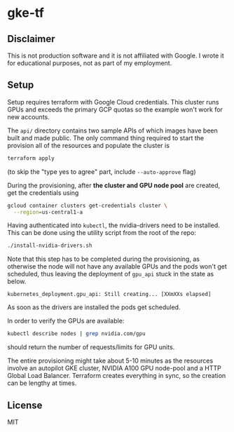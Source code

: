 # gke-tf

## Disclaimer

This is not production software and it is not affiliated with Google. I wrote
it for educational purposes, not as part of my employment.

## Setup

Setup requires terraform with Google Cloud credentials. This cluster runs GPUs
and exceeds the primary GCP quotas so the example won't work for new accounts.

The `api/` directory contains two sample APIs of which images have been built
and made public. The only command thing required to start the provision all of
the resources and populate the cluster is

```sh
terraform apply
```

(to skip the "type yes to agree" part, include `--auto-approve` flag)

During the provisioning, after **the cluster and GPU node pool** are created,
get the credentials using

```sh
gcloud container clusters get-credentials cluster \
  --region=us-central1-a
```

Having authenticated into `kubectl`, the nvidia-drivers need to be installed.
This can be done using the utility script from the root of the repo:

```sh
./install-nvidia-drivers.sh
```

Note that this step has to be completed during the provisioning, as otherwise
the node will not have any available GPUs and the pods won't get scheduled,
thus leaving the deployment of `gpu_api` stuck in the state as below.

```log
kubernetes_deployment.gpu_api: Still creating... [XXmXXs elapsed]
```

As soon as the drivers are installed the pods get scheduled.

In order to verify the GPUs are available:

```sh
kubectl describe nodes | grep nvidia.com/gpu
```

should return the number of requests/limits for GPU units.

The entire provisioning might take about 5-10 minutes as the resources involve
an autopilot GKE cluster, NVIDIA A100 GPU node-pool and a HTTP Global Load
Balancer. Terraform creates everything in sync, so the creation can be lengthy
at times.

## License

MIT
